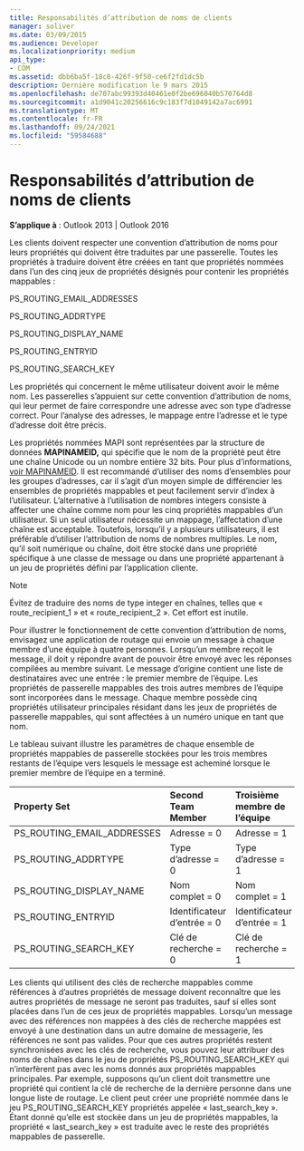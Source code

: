 ```yaml
---
title: Responsabilités d’attribution de noms de clients
manager: soliver
ms.date: 03/09/2015
ms.audience: Developer
ms.localizationpriority: medium
api_type:
- COM
ms.assetid: dbb6ba5f-18c8-426f-9f50-ce6f2fd1dc5b
description: Dernière modification le 9 mars 2015
ms.openlocfilehash: de707abc99393d40461e0f2be696040b570764d8
ms.sourcegitcommit: a1d9041c20256616c9c183f7d1049142a7ac6991
ms.translationtype: MT
ms.contentlocale: fr-FR
ms.lasthandoff: 09/24/2021
ms.locfileid: "59584688"
---
```

# <a name="client-naming-responsibilities"></a>Responsabilités d’attribution de noms de clients

  
  
**S’applique à** : Outlook 2013 | Outlook 2016 
  
Les clients doivent respecter une convention d’attribution de noms pour leurs propriétés qui doivent être traduites par une passerelle. Toutes les propriétés à traduire doivent être créées en tant que propriétés nommées dans l’un des cinq jeux de propriétés désignés pour contenir les propriétés mappables :
  
PS_ROUTING_EMAIL_ADDRESSES
  
PS_ROUTING_ADDRTYPE
  
PS_ROUTING_DISPLAY_NAME
  
PS_ROUTING_ENTRYID
  
PS_ROUTING_SEARCH_KEY
  
Les propriétés qui concernent le même utilisateur doivent avoir le même nom. Les passerelles s’appuient sur cette convention d’attribution de noms, qui leur permet de faire correspondre une adresse avec son type d’adresse correct. Pour l’analyse des adresses, le mappage entre l’adresse et le type d’adresse doit être précis.
  
Les propriétés nommées MAPI sont représentées par la structure de données **MAPINAMEID,** qui spécifie que le nom de la propriété peut être une chaîne Unicode ou un nombre entière 32 bits. Pour plus d’informations, [voir MAPINAMEID](mapinameid.md). Il est recommandé d’utiliser des noms d’ensembles pour les groupes d’adresses, car il s’agit d’un moyen simple de différencier les ensembles de propriétés mappables et peut facilement servir d’index à l’utilisateur. L’alternative à l’utilisation de nombres integers consiste à affecter une chaîne comme nom pour les cinq propriétés mappables d’un utilisateur. Si un seul utilisateur nécessite un mappage, l’affectation d’une chaîne est acceptable. Toutefois, lorsqu’il y a plusieurs utilisateurs, il est préférable d’utiliser l’attribution de noms de nombres multiples. Le nom, qu’il soit numérique ou chaîne, doit être stocké dans une propriété spécifique à une classe de message ou dans une propriété appartenant à un jeu de propriétés défini par l’application cliente. 
  
> [!NOTE]
> Évitez de traduire des noms de type integer en chaînes, telles que « route_recipient_1 » et « route_recipient_2 ». Cet effort est inutile. 
  
Pour illustrer le fonctionnement de cette convention d’attribution de noms, envisagez une application de routage qui envoie un message à chaque membre d’une équipe à quatre personnes. Lorsqu’un membre reçoit le message, il doit y répondre avant de pouvoir être envoyé avec les réponses compilées au membre suivant. Le message d’origine contient une liste de destinataires avec une entrée : le premier membre de l’équipe. Les propriétés de passerelle mappables des trois autres membres de l’équipe sont incorporées dans le message. Chaque membre possède cinq propriétés utilisateur principales résidant dans les jeux de propriétés de passerelle mappables, qui sont affectées à un numéro unique en tant que nom. 
  
Le tableau suivant illustre les paramètres de chaque ensemble de propriétés mappables de passerelle stockées pour les trois membres restants de l’équipe vers lesquels le message est acheminé lorsque le premier membre de l’équipe en a terminé.
  
|**Property Set**|**Second Team  <br/> Member**|**Troisième membre de  <br/> l’équipe**|**Quatrième membre de  <br/> l’équipe**|
|:-----|:-----|:-----|:-----|
|PS_ROUTING_EMAIL_ADDRESSES  <br/> |Adresse = 0  <br/> |Adresse = 1  <br/> |Adresse = 2  <br/> |
|PS_ROUTING_ADDRTYPE  <br/> |Type d’adresse = 0  <br/> |Type d’adresse = 1  <br/> |Type d’adresse = 2  <br/> |
|PS_ROUTING_DISPLAY_NAME  <br/> |Nom complet = 0  <br/> |Nom complet = 1  <br/> |Nom complet = 2  <br/> |
|PS_ROUTING_ENTRYID  <br/> |Identificateur d’entrée = 0  <br/> |Identificateur d’entrée = 1  <br/> |Identificateur d’entrée = 2  <br/> |
|PS_ROUTING_SEARCH_KEY  <br/> |Clé de recherche = 0  <br/> |Clé de recherche = 1  <br/> |Clé de recherche = 2  <br/> |
   
Les clients qui utilisent des clés de recherche mappables comme références à d’autres propriétés de message doivent reconnaître que les autres propriétés de message ne seront pas traduites, sauf si elles sont placées dans l’un de ces jeux de propriétés mappables. Lorsqu’un message avec des références non mappées à des clés de recherche mappées est envoyé à une destination dans un autre domaine de messagerie, les références ne sont pas valides. Pour que ces autres propriétés restent synchronisées avec les clés de recherche, vous pouvez leur attribuer des noms de chaînes dans le jeu de propriétés PS_ROUTING_SEARCH_KEY qui n’interfèrent pas avec les noms donnés aux propriétés mappables principales. Par exemple, supposons qu’un client doit transmettre une propriété qui contient la clé de recherche de la dernière personne dans une longue liste de routage. Le client peut créer une propriété nommée dans le jeu PS_ROUTING_SEARCH_KEY propriétés appelée « last_search_key ». Étant donné qu’elle est stockée dans un jeu de propriétés mappables, la propriété « last_search_key » est traduite avec le reste des propriétés mappables de passerelle.
  

